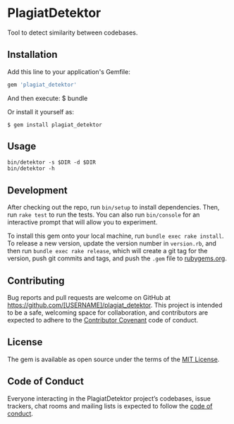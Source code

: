 # PlagiatDetektor

Tool to detect similarity between codebases.

## Installation

Add this line to your application's Gemfile:

```ruby
gem 'plagiat_detektor'
```

And then execute:
    $ bundle

Or install it yourself as:

    $ gem install plagiat_detektor

## Usage

```
bin/detektor -s $DIR -d $DIR
bin/detektor -h
```

## Development

After checking out the repo, run `bin/setup` to install dependencies. Then, run `rake test` to run the tests. You can also run `bin/console` for an interactive prompt that will allow you to experiment.

To install this gem onto your local machine, run `bundle exec rake install`. To release a new version, update the version number in `version.rb`, and then run `bundle exec rake release`, which will create a git tag for the version, push git commits and tags, and push the `.gem` file to [rubygems.org](https://rubygems.org).

## Contributing

Bug reports and pull requests are welcome on GitHub at https://github.com/[USERNAME]/plagiat_detektor. This project is intended to be a safe, welcoming space for collaboration, and contributors are expected to adhere to the [Contributor Covenant](http://contributor-covenant.org) code of conduct.

## License

The gem is available as open source under the terms of the [MIT License](https://opensource.org/licenses/MIT).

## Code of Conduct

Everyone interacting in the PlagiatDetektor project’s codebases, issue trackers, chat rooms and mailing lists is expected to follow the [code of conduct](https://github.com/vpereira/plagiat_detektor/blob/master/CODE_OF_CONDUCT.md).
